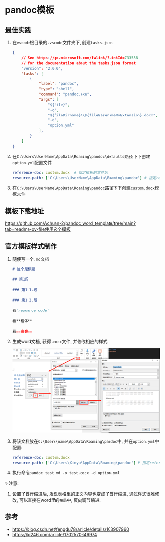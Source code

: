 # pandoc模板


## 最佳实践

1. 在`vscode`根目录的`.vscode`文件夹下, 创建`tasks.json`
    ```json
    {
        // See https://go.microsoft.com/fwlink/?LinkId=733558
        // for the documentation about the tasks.json format
        "version": "2.0.0",
        "tasks": [
            {
                "label": "pandoc",
                "type": "shell",
                "command": "pandoc.exe",
                "args": [
                    "${file}",
                    "-o",
                    "${fileDirname}\\${fileBasenameNoExtension}.docx",
                    "-d",
                    "option.yml"
                ],
            }
        ]
    }
    ```

1. 在`C:\Users\UserName\AppData\Roaming\pandoc\defaults`路径下下创建`option.yml`配置文件

    ```yml
    reference-doc: custom.docx  # 指定模板的文件名
    resource-path: ['C:\Users\UserName\AppData\Roaming\pandoc'] # 指定reference-doc(模板文件)的路径
    ```

1. 在`C:\Users\UserName\AppData\Roaming\pandoc`路径下下创建`custom.docx`模板文件


## 模板下载地址

https://github.com/Achuan-2/pandoc_word_template/tree/main?tab=readme-ov-file使用这个模板


## 官方模版样式制作

1. 随便写一个`.md`文档

    ```markdown
    # 这个是标题

    ## 第1段

    ### 第1.1.段

    ### 第1.2.段

    看`resource code`

    看**粗体**

    看==高亮==
    ```


2. 生成word文档, 获得`.docx`文件, 并修改相应的样式

    ![word](./pandoc_word/word样式修改.png)

3. 将该文档放在`C:\Users\name\AppData\Roaming\pandoc`中, 并在`option.yml`中配置:
    ```yml
    reference-doc: custom.docx
    resource-path: ['C:\Users\Xinyu\AppData\Roaming\pandoc'] # 指定reference-doc(模板文件)的路径
    ```

4. 执行命令`pandoc test.md -o test.docx -d option.yml`



✨注意:
1. 设置了首行缩进后, 发现表格里的正文内容也变成了首行缩进, 通过样式很难修改, 可以直接在word里的`布局`中, 反向调节缩进.







## 参考
- https://blog.csdn.net/fengdu78/article/details/103907960
- https://ld246.com/article/1702570646974